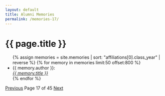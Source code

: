 ```yaml
---
layout: default
title: Alumni Memories
permalink: /memories-17/
---
```


<h1>{{ page.title }}</h1>

<ul>
  {% assign memories = site.memories | sort: "affiliations[0].class_year" | reverse %}
  {% for memory in memories limit:50 offset:800 %}
    <li>
      {{ memory.author }}:<br><a href="{{ memory.url }}"><i>{{ memory.title }}</i></a>
    </li>
  {% endfor %}
</ul>

<nav class="pagination">
  <a href="/memories-16/">Previous</a>
  <span>Page 17 of 45</span>
  <a href="/memories-18/">Next</a>
</nav>

